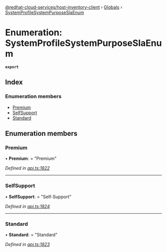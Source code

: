 [@redhat-cloud-services/host-inventory-client](../README.md) › [Globals](../globals.md) › [SystemProfileSystemPurposeSlaEnum](systemprofilesystempurposeslaenum.md)

# Enumeration: SystemProfileSystemPurposeSlaEnum

**`export`** 

## Index

### Enumeration members

* [Premium](systemprofilesystempurposeslaenum.md#premium)
* [SelfSupport](systemprofilesystempurposeslaenum.md#selfsupport)
* [Standard](systemprofilesystempurposeslaenum.md#standard)

## Enumeration members

###  Premium

• **Premium**: = "Premium"

*Defined in [api.ts:1822](https://github.com/RedHatInsights/javascript-clients/blob/master/packages/host-inventory/api.ts#L1822)*

___

###  SelfSupport

• **SelfSupport**: = "Self-Support"

*Defined in [api.ts:1824](https://github.com/RedHatInsights/javascript-clients/blob/master/packages/host-inventory/api.ts#L1824)*

___

###  Standard

• **Standard**: = "Standard"

*Defined in [api.ts:1823](https://github.com/RedHatInsights/javascript-clients/blob/master/packages/host-inventory/api.ts#L1823)*
